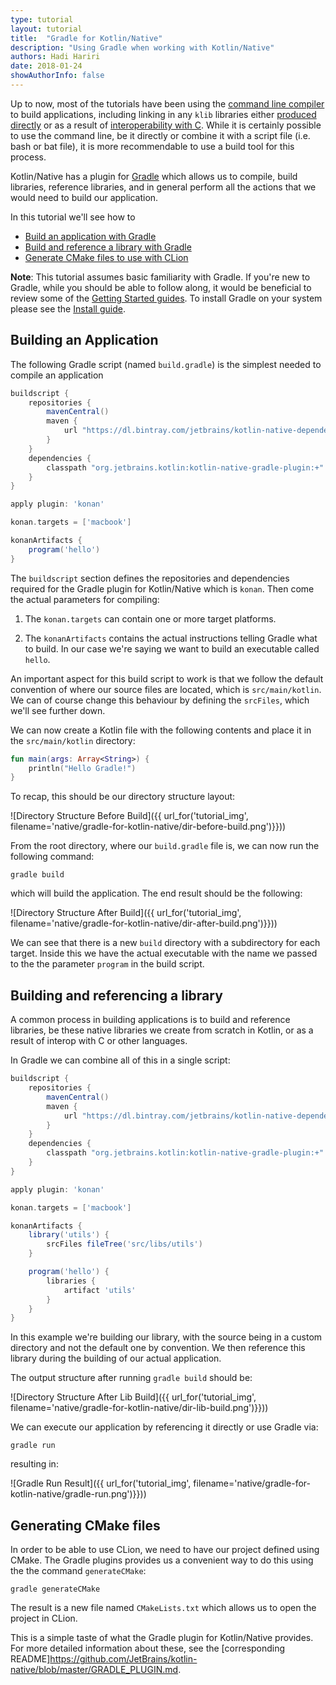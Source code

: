 ```yaml
---
type: tutorial
layout: tutorial
title:  "Gradle for Kotlin/Native"
description: "Using Gradle when working with Kotlin/Native"
authors: Hadi Hariri 
date: 2018-01-24
showAuthorInfo: false
---
```



Up to now, most of the tutorials have been using the [command line compiler](basic-kotlin-native-app.html) to build applications, including linking in any `klib` libraries
either [produced directly](working-with-klib.html) or as a result of [interoperability with C](interop-with-c.html). While it is certainly possible to use the command line, be it directly or
combine it with a script file (i.e. bash or bat file), it is more recommendable to use a build tool for this process.  

Kotlin/Native has a plugin for [Gradle](https://gradle.org) which allows us to compile, build libraries, reference libraries, and in general perform all the actions that we would need to build our application. 

In this tutorial we'll see how to

* [Build an application with Gradle](#building-an-application)
* [Build and reference a library with Gradle](#building-and-referencing-a-library)
* [Generate CMake files to use with CLion](#generating-cmake-files)


**Note**: This tutorial assumes basic familiarity with Gradle. If you're new to Gradle, while you should be able to follow along, it would be beneficial to review some of the 
[Getting Started guides](https://gradle.org/guides/#getting-started). To install Gradle on your system please see the [Install guide](https://gradle.org/install/).


## Building an Application

The following Gradle script (named `build.gradle`) is the simplest needed to compile an application 

```groovy
buildscript {
    repositories {
        mavenCentral()
        maven {
            url "https://dl.bintray.com/jetbrains/kotlin-native-dependencies"
        }
    }
    dependencies {
        classpath "org.jetbrains.kotlin:kotlin-native-gradle-plugin:+"
    }
}

apply plugin: 'konan'

konan.targets = ['macbook']

konanArtifacts {
    program('hello')
}
```

The `buildscript` section defines the repositories and dependencies required for the Gradle plugin for Kotlin/Native which is `konan`. Then come the actual parameters for compiling:

1. The `konan.targets` can contain one or more target platforms.

2. The `konanArtifacts` contains the actual instructions telling Gradle what to build. In our case we're saying we want to build an 
executable called `hello`. 

An important aspect for this build script to work is that we follow the default convention of where our source
files are located, which is `src/main/kotlin`. We can of course change this behaviour by defining the `srcFiles`, which we'll see further down. 

We can now create a Kotlin file with the following contents and place it in the `src/main/kotlin` directory:

```kotlin
fun main(args: Array<String>) {
    println("Hello Gradle!")
}
``` 

To recap, this should be our directory structure layout:

![Directory Structure Before Build]({{ url_for('tutorial_img', filename='native/gradle-for-kotlin-native/dir-before-build.png')}}))


From the root directory, where our `build.gradle` file is, we can now run the following command:

    gradle build
    
    
which will build the application. The end result should be the following:

![Directory Structure After Build]({{ url_for('tutorial_img', filename='native/gradle-for-kotlin-native/dir-after-build.png')}}))
     

We can see that there is a new `build` directory with a subdirectory for each target. Inside this 
we have the actual executable with the name
we passed to the the parameter `program` in the build script.

## Building and referencing a library

A common process in building applications is to build and reference libraries, be these native libraries we create from scratch in Kotlin, or as a result of interop with C or other languages.

In Gradle we can combine all of this in a single script:
 
```groovy
buildscript {
    repositories {
        mavenCentral()
        maven {
            url "https://dl.bintray.com/jetbrains/kotlin-native-dependencies"
        }
    }
    dependencies {
        classpath "org.jetbrains.kotlin:kotlin-native-gradle-plugin:+"
    }
}

apply plugin: 'konan'

konan.targets = ['macbook']

konanArtifacts {
    library('utils') {
        srcFiles fileTree('src/libs/utils')
    }

    program('hello') {
        libraries {
            artifact 'utils'
        }
    }
}
```

In this example we're building our library, with the source being in a custom directory and not the default one by convention. We then reference this library 
during the building of our actual application.

The output structure after running `gradle build` should be:

![Directory Structure After Lib Build]({{ url_for('tutorial_img', filename='native/gradle-for-kotlin-native/dir-lib-build.png')}}))

We can execute our application by referencing it directly or use Gradle via:

    gradle run

    
resulting in:
    
![Gradle Run Result]({{ url_for('tutorial_img', filename='native/gradle-for-kotlin-native/gradle-run.png')}}))    

## Generating CMake files

In order to be able to use CLion, we need to have our project defined using CMake. The Gradle plugins provides us a convenient way to do this
using the the command `generateCMake`:

    gradle generateCMake
    
The result is a new file named `CMakeLists.txt` which allows us to open the project in CLion.


This is a simple taste of what the Gradle plugin for Kotlin/Native provides. For more detailed information about these, see the [corresponding README]https://github.com/JetBrains/kotlin-native/blob/master/GRADLE_PLUGIN.md.

